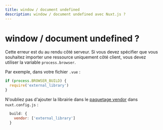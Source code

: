 ```yaml
---
title: window / document undefined
description: window / document undefined avec Nuxt.js ?
---
```


# window / document undefined ?

Cette erreur est du au rendu côté serveur. Si vous devez spécifier que vous souhaitez importer une ressource uniquement côté client, vous devez utiliser la variable `process.browser`.

Par exemple, dans votre fichier `.vue` :

```js
if (process.BROWSER_BUILD) {
  require('external_library')
}
```

N'oubliez pas d'ajouter la librairie dans le [paquetage vendor](/api/configuration-build#build-vendor) dans `nuxt.config.js` :

```js
  build: {
    vendor: ['external_library']
  }
```
